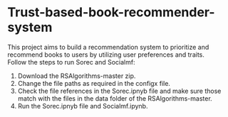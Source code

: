 # Trust-based-book-recommender-system

This project aims to build a recommendation system to prioritize and recommend books to users by utilizing user preferences and traits.<br />
Follow the steps to run Sorec and Socialmf: <br />
1. Download the RSAlgorithms-master zip. <br />
2. Change the file paths as required in the configx file. <br />
3. Check the file references in the Sorec.ipnyb file and make sure those match with the files in the data folder of the RSAlgorithms-master.<br />
4. Run the Sorec.ipnyb file and Socialmf.ipynb.
